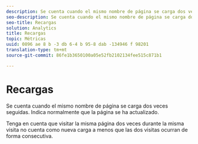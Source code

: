 ```yaml
---
description: Se cuenta cuando el mismo nombre de página se carga dos veces seguidas. Indica normalmente que la página se ha actualizado.
seo-description: Se cuenta cuando el mismo nombre de página se carga dos veces seguidas. Indica normalmente que la página se ha actualizado.
seo-title: Recargas
solution: Analytics
title: Recargas
topic: Métricas
uuid: 0896 ae 8 b -3 db 6-4 b 95-8 dab -134946 f 98201
translation-type: tm+mt
source-git-commit: 86fe1b3650100a05e52fb2102134fee515c871b1

---
```



# Recargas

Se cuenta cuando el mismo nombre de página se carga dos veces seguidas. Indica normalmente que la página se ha actualizado.

Tenga en cuenta que visitar la misma página dos veces durante la misma visita no cuenta como nueva carga a menos que las dos visitas ocurran de forma consecutiva.
